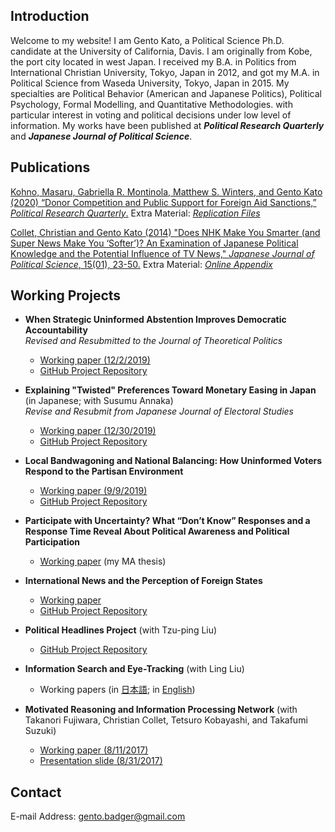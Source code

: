 ## Introduction

Welcome to my website! I am Gento Kato, a Political Science Ph.D. candidate at the University of California, Davis. I am originally from Kobe, the port city located in west Japan. I received my B.A. in Politics from International Christian University, Tokyo, Japan in 2012, and got my M.A. in Political Science from Waseda University, Tokyo, Japan in 2015. My specialties are Political Behavior (American and Japanese Politics), Political Psychology, Formal Modelling, and Quantitative Methodologies. with particular interest in voting and political decisions under low level of information. My works have been published at <em><b>Political Research Quarterly</b></em> and <em><b>Japanese Journal of Political Science</b></em>.

## Publications

<a href="https://journals.sagepub.com/doi/10.1177/1065912919897837" target="_blank">Kohno, Masaru, Gabriella R. Montinola, Matthew S. Winters, and Gento Kato (2020) “Donor Competition and Public Support for Foreign Aid Sanctions,” <em>Political Research Quarterly</em>.</a> Extra Material: <a href="https://github.com/gentok/donorcompetition" target="_blank"> *Replication Files* </a>

<a href="http://journals.cambridge.org/action/displayAbstract?fromPage=online&aid=9161950&fileId=S1468109913000339" target="_blank">Collet, Christian and Gento Kato (2014) "Does NHK Make You Smarter (and Super News Make You ‘Softer’)? An Examination of Japanese Political Knowledge and the Potential Influence of TV News," <em>Japanese Journal of Political Science</em>, 15(01), 23-50.</a> Extra Material: <a href="https://github.com/gentok/gentok.github.io/raw/master/files/Appendix-Collet-Kato-2014.pdf" target="_blank"> *Online Appendix*</a>

## Working Projects

* **When Strategic Uninformed Abstention Improves Democratic Accountability** <br> <em>Revised and Resubmitted to the Journal of Theoretical Politics</em>
   * <a href="https://github.com/gentok/UninformedModel/raw/master/Kato2019thlo_main.pdf" target="_blank">Working paper (12/2/2019)</a>
   * <a href="https://github.com/gentok/UninformedModel" target="_blank">GitHub Project Repository</a> 

* **Explaining "Twisted" Preferences Toward Monetary Easing in Japan** (in Japanese; with Susumu Annaka) <br> <em> Revise and Resubmit from Japanese Journal of Electoral Studies</em>
   * <a href="https://github.com/gentok/Econ_Ideology/raw/master/paper/Econ_Ideology_Paper_v4_2_all.pdf" target="_blank">Working paper (12/30/2019)</a>
   * <a href="https://github.com/gentok/Econ_Ideology" target="_blank">GitHub Project Repository</a> 

 * **Local Bandwagoning and National Balancing: How Uninformed Voters Respond to the Partisan Environment**
   * <a href="https://github.com/gentok/UninformedChoice/raw/master/papers/Kato2019loba_v14.pdf" target="_blank">Working paper (9/9/2019)</a>
   * <a href="https://github.com/gentok/UninformedChoice" target="_blank">GitHub Project Repository</a> 

 * **Participate with Uncertainty? What “Don’t Know” Responses and a Response Time Reveal About Political Awareness and Political Participation**
   * <a href="https://github.com/gentok/gentok.github.io/raw/master/files/Kato2014pawi_150301_Final_fixed.pdf" target="_blank">Working paper</a> (my MA thesis)

 * **International News and the Perception of Foreign States**
   * <a href="https://github.com/gentok/Foreign_Image_News_Project/blob/master/papers/Kato2017inne_171105.pdf" target="_blank">Working paper</a>
   * <a href="https://github.com/gentok/Foreign_Image_News_Project" target="_blank">GitHub Project Repository</a>
 
 * **Political Headlines Project** (with Tzu-ping Liu)
   * <a href="https://github.com/gentok/Political_Headlines_Project" target="_blank">GitHub Project Repository</a>

 * **Information Search and Eye-Tracking** (with Ling Liu)
   * Working papers (in <a href="https://github.com/gentok/gentok.github.io/raw/master/files/%E5%8A%89%E3%83%BB%E5%8A%A0%E8%97%A4%EF%BC%882015%EF%BC%89150228final.pdf" target="_blank">日本語</a>; in <a href="https://github.com/gentok/gentok.github.io/raw/master/files/Kato2016dovo_160609.pdf" target="_blank">English</a>) <br>

 * **Motivated Reasoning and Information Processing Network** (with Takanori Fujiwara, Christian Collet, Tetsuro Kobayashi, and Takafumi Suzuki)
   *  <a href="https://github.com/gentok/gentok.github.io/raw/master/files/Motivation_and_InfoNet_170811_apsaFinal.pdf" target="_blank">Working paper (8/11/2017)</a>
   *  <a href="https://github.com/gentok/gentok.github.io/raw/master/files/Motivation_and_InfoNet_PT170831handout.pdf" target="_blank">Presentation slide (8/31/2017)</a>

## Contact

E-mail Address: gento.badger@gmail.com
